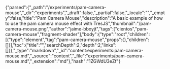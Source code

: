 {"parsed":{"_path":"/experiments/pam-camera-mouse","_dir":"experiments","_draft":false,"_partial":false,"_locale":"","_empty":false,"title":"Pam Camera Mouse","description":"A basic example of how to use the pam camera mouse effect with TresJS","thumbnail":"/pam-camera-mouse.png","author":"jaime-bboyjt","tags":["cientos","pam-camera-mouse","fragment-shader"],"body":{"type":"root","children":[{"type":"element","tag":"pam-camera-mouse","props":{},"children":[]}],"toc":{"title":"","searchDepth":2,"depth":2,"links":[]}},"_type":"markdown","_id":"content:experiments:pam-camera-mouse.md","_source":"content","_file":"experiments/pam-camera-mouse.md","_extension":"md"},"hash":"1ZGWdU3eZf"}